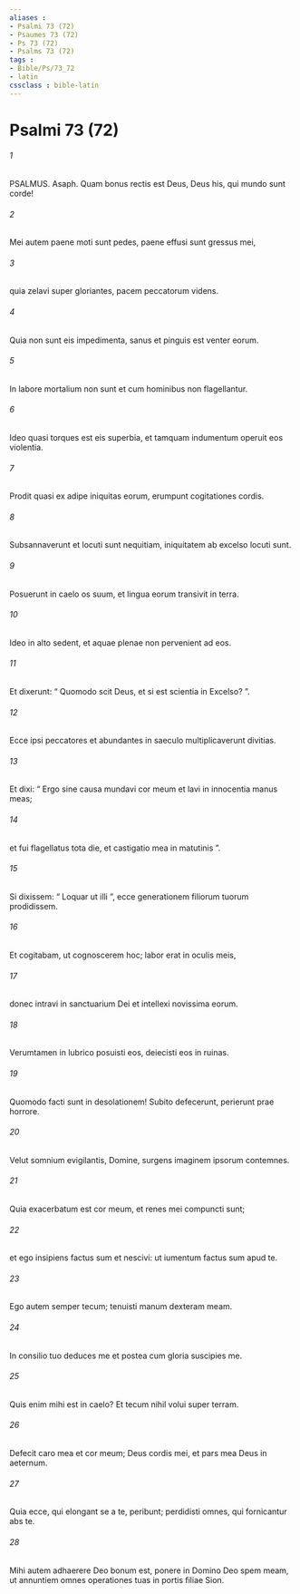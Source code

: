 ```yaml
---
aliases : 
- Psalmi 73 (72)
- Psaumes 73 (72)
- Ps 73 (72)
- Psalms 73 (72)
tags : 
- Bible/Ps/73_72
- latin
cssclass : bible-latin
---
```


# Psalmi 73 (72)

###### 1
PSALMUS. Asaph. Quam bonus rectis est Deus, Deus his, qui mundo sunt corde!
###### 2
Mei autem paene moti sunt pedes, paene effusi sunt gressus mei,
###### 3
quia zelavi super gloriantes, pacem peccatorum videns.
###### 4
Quia non sunt eis impedimenta, sanus et pinguis est venter eorum.
###### 5
In labore mortalium non sunt et cum hominibus non flagellantur.
###### 6
Ideo quasi torques est eis superbia, et tamquam indumentum operuit eos violentia.
###### 7
Prodit quasi ex adipe iniquitas eorum, erumpunt cogitationes cordis.
###### 8
Subsannaverunt et locuti sunt nequitiam, iniquitatem ab excelso locuti sunt.
###### 9
Posuerunt in caelo os suum, et lingua eorum transivit in terra.
###### 10
Ideo in alto sedent, et aquae plenae non pervenient ad eos.
###### 11
Et dixerunt: “ Quomodo scit Deus, et si est scientia in Excelso? ”.
###### 12
Ecce ipsi peccatores et abundantes in saeculo multiplicaverunt divitias.
###### 13
Et dixi: “ Ergo sine causa mundavi cor meum et lavi in innocentia manus meas;
###### 14
et fui flagellatus tota die, et castigatio mea in matutinis ”.
###### 15
Si dixissem: “ Loquar ut illi ”, ecce generationem filiorum tuorum prodidissem.
###### 16
Et cogitabam, ut cognoscerem hoc; labor erat in oculis meis,
###### 17
donec intravi in sanctuarium Dei et intellexi novissima eorum.
###### 18
Verumtamen in lubrico posuisti eos, deiecisti eos in ruinas.
###### 19
Quomodo facti sunt in desolationem! Subito defecerunt, perierunt prae horrore.
###### 20
Velut somnium evigilantis, Domine, surgens imaginem ipsorum contemnes.
###### 21
Quia exacerbatum est cor meum, et renes mei compuncti sunt;
###### 22
et ego insipiens factus sum et nescivi: ut iumentum factus sum apud te.
###### 23
Ego autem semper tecum; tenuisti manum dexteram meam.
###### 24
In consilio tuo deduces me et postea cum gloria suscipies me.
###### 25
Quis enim mihi est in caelo? Et tecum nihil volui super terram.
###### 26
Defecit caro mea et cor meum; Deus cordis mei, et pars mea Deus in aeternum.
###### 27
Quia ecce, qui elongant se a te, peribunt; perdidisti omnes, qui fornicantur abs te.
###### 28
Mihi autem adhaerere Deo bonum est, ponere in Domino Deo spem meam, ut annuntiem omnes operationes tuas in portis filiae Sion.
